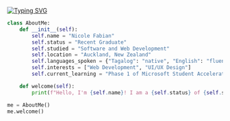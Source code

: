[![Typing SVG](https://readme-typing-svg.demolab.com?font=Fira+Code&pause=1000&random=false&width=435&lines=git+add+aboutme.py)](https://git.io/typing-svg)

```python
class AboutMe:
    def __init__(self):
        self.name = "Nicole Fabian"
        self.status = "Recent Graduate"
        self.studied = "Software and Web Development"
        self.location = "Auckland, New Zealand"
        self.languages_spoken = {"Tagalog": "native", "English": "fluent"}
        self.interests = ["Web Development", "UI/UX Design"]
        self.current_learning = "Phase 1 of Microsoft Student Accelerator"

    def welcome(self):
        print(f"Hello, I'm {self.name}! I am a {self.status} of {self.studied} and currently in progress doing {self.current_learning} :)")

me = AboutMe()
me.welcome()
```
